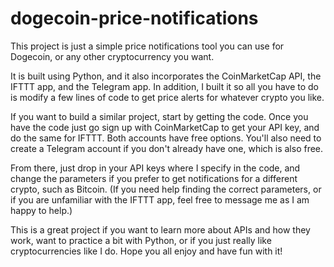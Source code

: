 # dogecoin-price-notifications

This project is just a simple price notifications tool you can use for Dogecoin, or any other cryptocurrency you want.


It is built using Python, and it also incorporates the CoinMarketCap API, the IFTTT app, and the Telegram app. In addition, I built it so all you have to do is modify a few lines of code to get price alerts for whatever crypto you like.



If you want to build a similar project, start by getting the code. Once you have the code just go sign up with CoinMarketCap to get your API key, and do the same for IFTTT. Both accounts have free options. You'll also need to create a Telegram account if you don't already have one, which is also free.



From there, just drop in your API keys where I specify in the code, and change the parameters if you prefer to get notifications for a different crypto, such as Bitcoin. (If you need help finding the correct parameters, or if you are unfamiliar with the IFTTT app, feel free to message me as I am happy to help.)



This is a great project if you want to learn more about APIs and how they work, want to practice a bit with Python, or if you just really like cryptocurrencies like I do. Hope you all enjoy and have fun with it!
